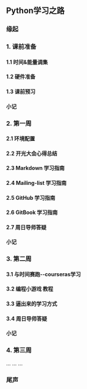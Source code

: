 ## Python学习之路

### 缘起
### 1. 课前准备
#### 1.1 时间&能量调集
#### 1.2 硬件准备
#### 1.3 课前预习
####  小记

### 2. 第一周
#### 2.1 环境配置
#### 2.2 开光大会心得总结
#### 2.3 Markdown 学习指南
#### 2.4 Mailing-list 学习指南
#### 2.5 GitHub 学习指南
#### 2.6 GitBook 学习指南
#### 2.7 周日导师答疑
#### 小记

### 3. 第二周
#### 3.1 与时间赛跑--courseras学习
#### 3.2 编程小游戏 教程
#### 3.3 逼出来的学习方式
#### 3.4 周日导师答疑
#### 小记

### 4. 第三周

...
...
...


### 尾声

 

